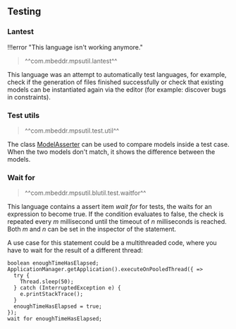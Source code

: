 ## Testing

### Lantest

!!!error "This language isn't working anymore."

> ^^com.mbeddr.mpsutil.lantest^^

This language was an attempt to automatically test languages, for example, check if the generation of files finished successfully
or check that existing models can be instantiated again via the editor (for example: discover bugs in constraints).

### Test utils

> ^^com.mbeddr.mpsutil.test.util^^

The class [ModelAsserter](http://127.0.0.1:63320/node?ref=fdfc256f-c0b4-4ea1-9ada-e6e752358eb7%2Fr%3Ac8a1c63c-511b-4685-8f66-17b348dd5cb3%28com.mbeddr.mpsutil.test.util%2Fcom.mbeddr.mpsutil.test.util%29%2F4319749102859030414) can be used to compare models inside a test case. When the two models don't match, it shows the difference between the models.

### Wait for

> ^^com.mbeddr.mpsutil.blutil.test.waitfor^^

This language contains a assert item *wait for* for tests, the waits for an expression to become true. If the condition
evaluates to false, the check is repeated every *m* millisecond until the timeout of *n* milliseconds is reached. Both
*m* and *n* can be set in the inspector of the statement.

A use case for this statement could be a multithreaded code, where you have to wait for the result of a different thread:

```
boolean enoughTimeHasElapsed; 
ApplicationManager.getApplication().executeOnPooledThread({ => 
  try { 
    Thread.sleep(50); 
  } catch (InterruptedException e) { 
    e.printStackTrace(); 
  } 
  enoughTimeHasElapsed = true; 
}); 
wait for enoughTimeHasElapsed;
```

